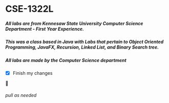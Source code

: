 # CSE-1322L

##### All labs are from Kennesaw State University Computer Science Department - First Year Experience.
##### This was a class based in Java with Labs that pertain to Object Oriented Programming, JavaFX, Recursion, Linked List, and Binary Search tree.
##### All labs are made by the Computer Science department



- [x] Finish my changes

:file_folder: 

###### pull as needed
